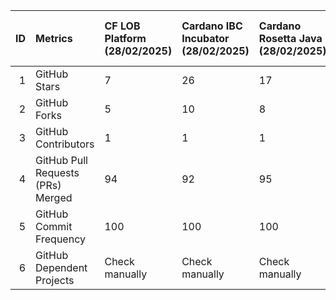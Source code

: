 |   ID | Metrics                           | CF LOB Platform (28/02/2025)   | Cardano IBC Incubator (28/02/2025)   | Cardano Rosetta Java (28/02/2025)   | Cardano Devkit (28/02/2025)   | CF Cardano Ballot (28/02/2025)   | CIP30 Data Signature Parser (28/02/2025)   | Cardano Connect With Wallet (28/02/2025)   | CF Adahandle Resolver (28/02/2025)   | CF Java Rewards Calculation (28/02/2025)   | Cardano Client Lib (28/02/2025)   | Yaci Devkit (28/02/2025)   | Yaci (28/02/2025)   | Yaci Store (28/02/2025)   |
|-----:|:----------------------------------|:-------------------------------|:-------------------------------------|:------------------------------------|:------------------------------|:---------------------------------|:-------------------------------------------|:-------------------------------------------|:-------------------------------------|:-------------------------------------------|:----------------------------------|:---------------------------|:--------------------|:--------------------------|
|    1 | GitHub Stars                      | 7                              | 26                                   | 17                                  | 9                             | 20                               | 7                                          | 87                                         | 12                                   | 20                                         | 128                               | 50                         | 27                  | 23                        |
|    2 | GitHub Forks                      | 5                              | 10                                   | 8                                   | 4                             | 2                                | 1                                          | 26                                         | 2                                    | 1                                          | 52                                | 12                         | 3                   | 8                         |
|    3 | GitHub Contributors               | 1                              | 1                                    | 1                                   | 1                             | 1                                | 1                                          | 1                                          | 1                                    | 1                                          | 1                                 | 1                          | 1                   | 1                         |
|    4 | GitHub Pull Requests (PRs) Merged | 94                             | 92                                   | 95                                  | 4                             | 91                               | 21                                         | 75                                         | 39                                   | 50                                         | 96                                | 60                         | 60                  | 96                        |
|    5 | GitHub Commit Frequency           | 100                            | 100                                  | 100                                 | 48                            | 100                              | 100                                        | 100                                        | 100                                  | 100                                        | 100                               | 100                        | 100                 | 100                       |
|    6 | GitHub Dependent Projects         | Check manually                 | Check manually                       | Check manually                      | Check manually                | Check manually                   | Check manually                             | Check manually                             | Check manually                       | Check manually                             | Check manually                    | Check manually             | Check manually      | Check manually            |